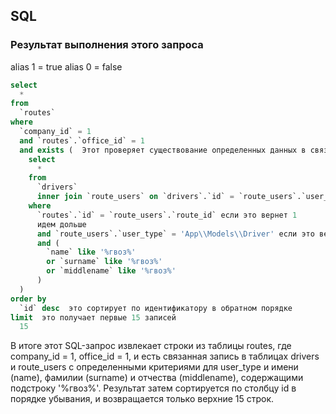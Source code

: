## SQL

### Результат выполнения этого запроса

alias 1 = true 
alias 0 = false

```sql
select
  *
from
  `routes`
where
  `company_id` = 1  
  and `routes`.`office_id` = 1
  and exists (  Этот проверяет существование определенных данных в связанных таблицах
    select
      *
    from
      `drivers`
      inner join `route_users` on `drivers`.`id` = `route_users`.`user_id` Он выбирает данные из двух таблиц, drivers и route_users, с использованием условия внутреннего соединения.
    where
      `routes`.`id` = `route_users`.`route_id` если это вернет 1
      идем дольше
      and `route_users`.`user_type` = 'App\\Models\\Driver' если это вернет 1 идем дольше и последний 3 условия написано с или если олин из них 1 значит все ок
      and (
        `name` like '%гвоз%'
        or `surname` like '%гвоз%'
        or `middlename` like '%гвоз%'
      )
  )
order by 
  `id` desc  это сортирует по идентификатору в обратном порядке
limit  это получает первые 15 записей
  15
```


В итоге этот SQL-запрос извлекает строки из таблицы routes, где company_id = 1, office_id = 1, и есть связанная запись в таблицах drivers и route_users с определенными критериями для user_type и имени (name), фамилии (surname) и отчества (middlename), содержащими подстроку '%гвоз%'. Результат затем сортируется по столбцу id в порядке убывания, и возвращается только верхние 15 строк.




